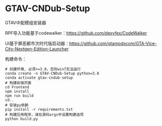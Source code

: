 # GTAV-CNDub-Setup
 GTAV中配模组安装器

RPF导入功能基于codewalker：https://github.com/dexyfex/CodeWalker

UI基于罪恶都市次时代版启动器：https://github.com/gtamodxcom/GTA-Vice-City-Nextgen-Edition-Launcher

构建命令：
```shell
# 创建环境, 必须<=3.8，否则win7无法运行
conda create -n GTAV-CNDub-Setup python=3.8
conda activate gtav-cndub-setup
# 构建前端页面
cd Frontend
npm install
npm run build
cd..
# 安装py依赖
pip install -r requirements.txt
# 构建应用程序，请在源码args中设置构建选项
python build.py
```

